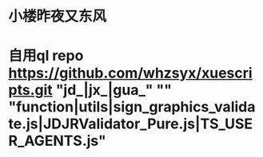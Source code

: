 # 小楼昨夜又东风
# 自用ql repo https://github.com/whzsyx/xuescripts.git "jd_|jx_|gua_" "" "function|utils|sign_graphics_validate.js|JDJRValidator_Pure.js|TS_USER_AGENTS.js"